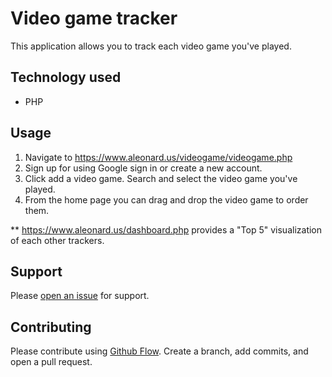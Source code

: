 # Video game tracker

This application allows you to track each video game you've played.

## Technology used
* PHP

## Usage
1. Navigate to https://www.aleonard.us/videogame/videogame.php
2. Sign up for using Google sign in or create a new account.
3. Click add a video game. Search and select the video game you've played.
4. From the home page you can drag and drop the video game to order them.

** https://www.aleonard.us/dashboard.php provides a "Top 5" visualization of each other trackers.

## Support

Please [open an issue](https://github.com/ALeonard9/sandbox-src/issues/new) for support.

## Contributing

Please contribute using [Github Flow](https://guides.github.com/introduction/flow/). Create a branch, add commits, and open a pull request.
